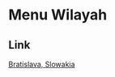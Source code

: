 # Menu Wilayah

## Link

[Bratislava, Slowakia](https://github.com/gigit-pemilu/pemilu-2024-99-luar-negeri/tree/main/pileg-dpr/hitung-suara/sub/99-luar-negeri/sub/21-bratislava-slowakia/sub/01-bratislava-slowakia)

